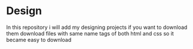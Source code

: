 # Design
In this repository i will add my designing projects if you want to download them 
download files with same name tags of both html and css so it became easy to download
